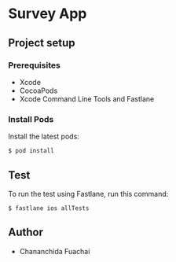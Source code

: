 # Survey App
## Project setup
### Prerequisites
- Xcode
- CocoaPods
- Xcode Command Line Tools and Fastlane

### Install Pods
Install the latest pods:
```
$ pod install
```

## Test
To run the test using Fastlane, run this command:
```
$ fastlane ios allTests
```
## Author
- Chananchida Fuachai
